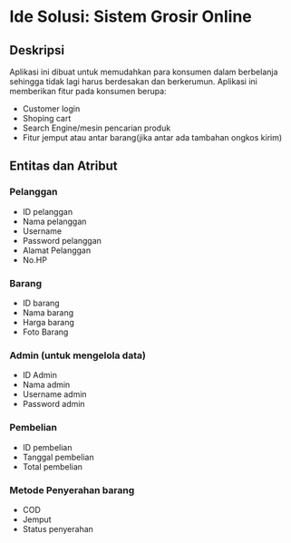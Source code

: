 # Ide Solusi: Sistem Grosir Online
## Deskripsi
Aplikasi ini dibuat untuk memudahkan para konsumen dalam berbelanja sehingga tidak lagi harus berdesakan dan berkerumun. Aplikasi ini memberikan fitur pada konsumen berupa:
- Customer login
- Shoping cart
- Search Engine/mesin pencarian produk
- Fitur jemput atau antar barang(jika antar ada tambahan ongkos kirim)
## Entitas dan Atribut
### Pelanggan
- ID pelanggan
- Nama pelanggan
- Username
- Password pelanggan
- Alamat Pelanggan 
- No.HP
### Barang
- ID barang
- Nama barang 
- Harga barang
- Foto Barang
### Admin (untuk mengelola data)
- ID Admin
- Nama admin
- Username admin
- Password admin
### Pembelian
- ID pembelian
- Tanggal pembelian
- Total pembelian
### Metode Penyerahan barang
- COD
- Jemput
- Status penyerahan
